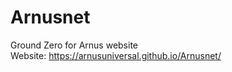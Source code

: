 # Arnusnet <br />
Ground Zero for Arnus website <br />
Website: https://arnusuniversal.github.io/Arnusnet/ <br />
